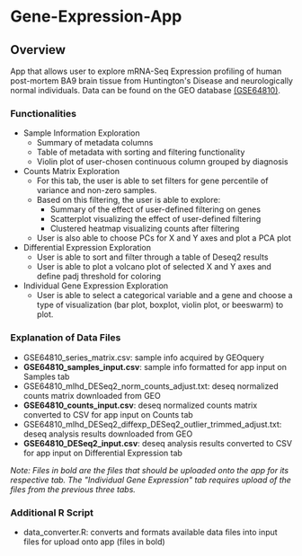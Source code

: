 # Gene-Expression-App

## Overview
App that allows user to explore mRNA-Seq Expression profiling of human post-mortem BA9 brain tissue from Huntington's Disease and neurologically normal individuals. Data can be found on the GEO database [(GSE64810)](https://www.ncbi.nlm.nih.gov/geo/query/acc.cgi?acc=GSE64810). 

### Functionalities
- Sample Information Exploration
  - Summary of metadata columns
  - Table of metadata with sorting and filtering functionality
  - Violin plot of user-chosen continuous column grouped by diagnosis
- Counts Matrix Exploration
  - For this tab, the user is able to set filters for gene percentile of variance and non-zero samples.
  - Based on this filtering, the user is able to explore:
    - Summary of the effect of user-defined filtering on genes
    - Scatterplot visualizing the effect of user-defined filtering
    - Clustered heatmap visualizing counts after filtering
  - User is also able to choose PCs for X and Y axes and plot a PCA plot 
- Differential Expression Exploration
  - User is able to sort and filter through a table of Deseq2 results
  - User is able to plot a volcano plot of selected X and Y axes and define padj threshold for coloring
- Individual Gene Expression Exploration
  - User is able to select a categorical variable and a gene and choose a type of visualization (bar plot, boxplot, violin plot, or beeswarm) to plot. 

### Explanation of Data Files
- GSE64810_series_matrix.csv: sample info acquired by GEOquery
- **GSE64810_samples_input.csv**: sample info formatted for app input on Samples tab
- GSE64810_mlhd_DESeq2_norm_counts_adjust.txt: deseq normalized counts matrix downloaded from GEO
- **GSE64810_counts_input.csv**: deseq normalized counts matrix converted to CSV for app input on Counts tab
- GSE64810_mlhd_DESeq2_diffexp_DESeq2_outlier_trimmed_adjust.txt: deseq analysis results downloaded from GEO
- **GSE64810_DESeq2_input.csv**: deseq analysis results converted to CSV for app input on Differential Expression tab

*Note: Files in bold are the files that should be uploaded onto the app for its respective tab. The "Individual Gene Expression" tab requires upload of the files from the previous three tabs.*

### Additional R Script
- data_converter.R: converts and formats available data files into input files for upload onto app (files in bold)

